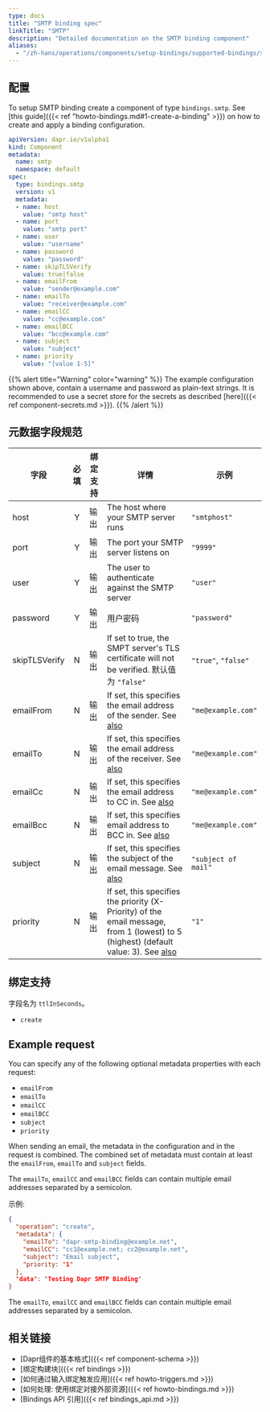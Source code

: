 ```yaml
---
type: docs
title: "SMTP binding spec"
linkTitle: "SMTP"
description: "Detailed documentation on the SMTP binding component"
aliases:
  - "/zh-hans/operations/components/setup-bindings/supported-bindings/smtp/"
---
```


## 配置

To setup SMTP binding create a component of type `bindings.smtp`. See [this guide]({{< ref "howto-bindings.md#1-create-a-binding" >}}) on how to create and apply a binding configuration.


```yaml
apiVersion: dapr.io/v1alpha1
kind: Component
metadata:
  name: smtp
  namespace: default
spec:
  type: bindings.smtp
  version: v1
  metadata:
  - name: host
    value: "smtp host"
  - name: port
    value: "smtp port"
  - name: user
    value: "username"
  - name: password
    value: "password"
  - name: skipTLSVerify
    value: true|false
  - name: emailFrom
    value: "sender@example.com"
  - name: emailTo
    value: "receiver@example.com"
  - name: emailCC
    value: "cc@example.com"
  - name: emailBCC
    value: "bcc@example.com"
  - name: subject
    value: "subject"
  - name: priority
    value: "[value 1-5]"
```

{{% alert title="Warning" color="warning" %}}
The example configuration shown above, contain a username and password as plain-text strings. It is recommended to use a secret store for the secrets as described [here]({{< ref component-secrets.md >}}).
{{% /alert %}}

## 元数据字段规范

| 字段            | 必填 | 绑定支持 | 详情                                                                                                                                                     | 示例                  |
| ------------- |:--:| ---- | ------------------------------------------------------------------------------------------------------------------------------------------------------ | ------------------- |
| host          | Y  | 输出   | The host where your SMTP server runs                                                                                                                   | `"smtphost"`        |
| port          | Y  | 输出   | The port your SMTP server listens on                                                                                                                   | `"9999"`            |
| user          | Y  | 输出   | The user to authenticate against the SMTP server                                                                                                       | `"user"`            |
| password      | Y  | 输出   | 用户密码                                                                                                                                                   | `"password"`        |
| skipTLSVerify | N  | 输出   | If set to true, the SMPT server's TLS certificate will not be verified. 默认值为 `"false"`                                                                 | `"true"`, `"false"` |
| emailFrom     | N  | 输出   | If set, this specifies the email address of the sender. See [also](#example-request)                                                                   | `"me@example.com"`  |
| emailTo       | N  | 输出   | If set, this specifies the email address of the receiver. See [also](#example-request)                                                                 | `"me@example.com"`  |
| emailCc       | N  | 输出   | If set, this specifies the email address to CC in. See [also](#example-request)                                                                        | `"me@example.com"`  |
| emailBcc      | N  | 输出   | If set, this specifies email address to BCC in. See [also](#example-request)                                                                           | `"me@example.com"`  |
| subject       | N  | 输出   | If set, this specifies the subject of the email message. See [also](#example-request)                                                                  | `"subject of mail"` |
| priority      | N  | 输出   | If set, this specifies the priority (X-Priority) of the email message, from 1 (lowest) to 5 (highest) (default value: 3). See [also](#example-request) | `"1"`               |

## 绑定支持

字段名为 `ttlInSeconds`。

- `create`

## Example request

You can specify any of the following optional metadata properties with each request:

- `emailFrom`
- `emailTo`
- `emailCC`
- `emailBCC`
- `subject`
- `priority`

When sending an email, the metadata in the configuration and in the request is combined. The combined set of metadata must contain at least the `emailFrom`, `emailTo` and `subject` fields.

The `emailTo`, `emailCC` and `emailBCC` fields can contain multiple email addresses separated by a semicolon.

示例:
```json
{
  "operation": "create",
  "metadata": {
    "emailTo": "dapr-smtp-binding@example.net",
    "emailCC": "cc1@example.net; cc2@example.net",
    "subject": "Email subject",
    "priority: "1"
  },
  "data": "Testing Dapr SMTP Binding"
}
```

The `emailTo`, `emailCC` and `emailBCC` fields can contain multiple email addresses separated by a semicolon.
## 相关链接

- [Dapr组件的基本格式]({{< ref component-schema >}})
- [绑定构建块]({{< ref bindings >}})
- [如何通过输入绑定触发应用]({{< ref howto-triggers.md >}})
- [如何处理: 使用绑定对接外部资源]({{< ref howto-bindings.md >}})
- [Bindings API 引用]({{< ref bindings_api.md >}})

